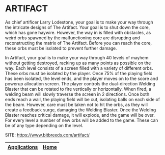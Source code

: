 # ARTIFACT
 
 As chief artificer Larry Lodestone, your goal is to make your way through the intricate designs of The Artifact. Your goal is to shut down the core, which has gone haywire. However, the way in is filled with obstacles, as weird orbs spawned by the malfunctioning core are disrupting and reconstructing the matrix of The Artifact.
 Before you can reach the core, these orbs must be isolated to prevent further damage.

 In Artifact, your goal is to make your way through 40 levels of mayhem without getting destroyed, racking up as many points as possible on the way. Each level consists of a screen filled with a variety of different orbs. These orbs must be isolated by the player. Once 75% of the playing field has been isolated, the level ends, and the player moves on to the score and powerup allocation screen. The player controls the dual-direction Welding Blaster that can be rotated to fire vertically or horizontally.
 When fired, a welding beam will slowly traverse the screen in 2  directions. Once both ends reach a wall, the playing field will  be cut, isolating balls on each side of the beam. However, care must be taken not to hit the orbs, as they will create a feedback surge, damaging the Welding Blaster. Once the Welding Blaster reaches critical damage, it will explode, and the game will be over. For every level a number of new orbs will be added to the game. These can be of any type depending on the level.
 
 SITE: https://www.bitbreeds.com/artifact/

 | [Applications](https://portable-linux-apps.github.io/apps.html) | [Home](https://portable-linux-apps.github.io)
 | --- | --- |

